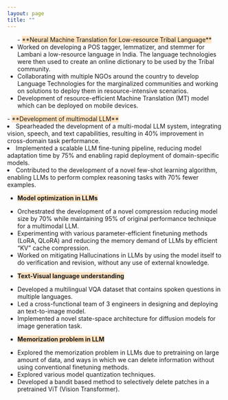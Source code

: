```yaml
---
layout: page
title: "" 
---
```

<ul>
- <span style="background-color: bisque">**Neural Machine Translation for Low-resource Tribal Language**</span>&nbsp;    
    <li>Worked on developing a POS tagger, lemmatizer, and stemmer for Lambani a low-resource language in India. The language technologies were then used to create an online dictionary to be used by the Tribal community.</li>
    <li>Collaborating with multiple NGOs around the country to develop Language Technologies for the marginalized communities and working on solutions to deploy them in resource-intensive scenarios.</li>
    <li>Development of resource-efficient Machine Translation (MT) model which can be deployed on mobile devices.</li>
</ul>
- <span style="background-color: bisque">**Development of multimodal LLM**</span>&nbsp; 
    <li>Spearheaded the development of a multi-modal LLM system, integrating vision, speech, and text capabilities, resulting
    in 40% improvement in cross-domain task performance.</li>
    <li>Implemented a scalable LLM fine-tuning pipeline, reducing model adaptation time by 75% and enabling rapid deployment of domain-specific models.</li>
    <li>Contributed to the development of a novel few-shot learning algorithm, enabling LLMs to perform complex reasoning tasks with 70% fewer examples.</li>

- <span style="background-color: bisque">**Model optimization in LLMs**</span>&nbsp;    
    <li>Orchestrated the development of a novel compression reducing model size by 70% while maintaining 95% of original performance technique for a multimodal LLM.</li>
    <li>Experimenting with various parameter-efficient finetuning methods (LoRA, QLoRA) and reducing the memory demand of LLMs by efficient “KV” cache compression.</li>
    <li>Worked on mitigating Hallucinations in LLMs by using the model itself to do verification and revision, without any use of external knowledge.</li>

- <span style="background-color: bisque">**Text-Visual language understanding**</span>&nbsp;    
    <li>Developed a multilingual VQA dataset that contains spoken questions in multiple languages.</li>
    <li>Led a cross-functional team of 3 engineers in designing and deploying an text-to-image model.</li>
    <li>Implemented a novel state-space architecture for diffusion models for image generation task.</li>

- <span style="background-color: bisque">**Memorization problem in LLM**</span>&nbsp; 
    <li>Explored the memorization problem in LLMs due to pretraining on large amount of data, and ways in which we can delete information without using conventional finetuning methods.</li>
    <li>Explored various model quantization techniques.</li>
    <li>Developed a bandit based method to selectively delete patches in a pretrained ViT (Vision Transformer).</li>
